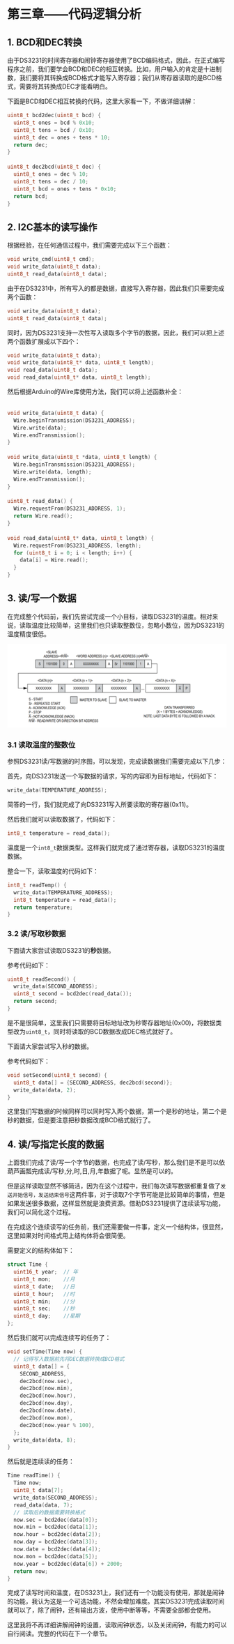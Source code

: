 # 第三章——代码逻辑分析

## 1. BCD和DEC转换

由于DS3231的时间寄存器和闹钟寄存器使用了BCD编码格式，因此，在正式编写程序之前，我们要学会BCD和DEC的相互转换。比如，用户输入的肯定是十进制数，我们要将其转换成BCD格式才能写入寄存器；我们从寄存器读取的是BCD格式，需要将其转换成DEC才能看明白。

下面是BCD和DEC相互转换的代码，这里大家看一下，不做详细讲解：

```cpp
uint8_t bcd2dec(uint8_t bcd) {
  uint8_t ones = bcd % 0x10;
  uint8_t tens = bcd / 0x10;
  uint8_t dec = ones + tens * 10;
  return dec;
}

uint8_t dec2bcd(uint8_t dec) {
  uint8_t ones = dec % 10;
  uint8_t tens = dec / 10;
  uint8_t bcd = ones + tens * 0x10;
  return bcd;
}
```

## 2. I2C基本的读写操作

根据经验，在任何通信过程中，我们需要完成以下三个函数：

```cpp
void write_cmd(uint8_t cmd);
void write_data(uint8_t data);
uint8_t read_data(uint8_t data);
```

由于在DS3231中，所有写入的都是数据，直接写入寄存器，因此我们只需要完成两个函数：

```cpp
void write_data(uint8_t data);
uint8_t read_data(uint8_t data);
```

同时，因为DS3231支持一次性写入读取多个字节的数据，因此，我们可以把上述两个函数扩展成以下四个：


```cpp
void write_data(uint8_t data);
void write_data(uint8_t* data, uint8_t length);
void read_data(uint8_t data);
void read_data(uint8_t* data, uint8_t length);
```

然后根据Arduino的Wire库使用方法，我们可以将上述函数补全：

```cpp

void write_data(uint8_t data) {
  Wire.beginTransmission(DS3231_ADDRESS);
  Wire.write(data);
  Wire.endTransmission();
}

void write_data(uint8_t *data, uint8_t length) {
  Wire.beginTransmission(DS3231_ADDRESS);
  Wire.write(data, length);
  Wire.endTransmission();
}

uint8_t read_data() {
  Wire.requestFrom(DS3231_ADDRESS, 1);
  return Wire.read();
}

void read_data(uint8_t* data, uint8_t length) {
  Wire.requestFrom(DS3231_ADDRESS, length);
  for (uint8_t i = 0; i < length; i++) {
    data[i] = Wire.read();
  }
}
```

## 3. 读/写一个数据

在完成整个代码前，我们先尝试完成一个小目标，读取DS3231的温度。相对来说，读取温度比较简单，这里我们也只读取整数位，忽略小数位，因为DS3231的温度精度很低。

![DS3231的I2C通信](../../../images/通信专题/串口通信/I2C/3.3.2-10.png)


### 3.1 读取温度的整数位

参照DS3231读/写数据的时序图，可以发现，完成读数据我们需要完成以下几步：

首先，向DS3231发送一个写数据的请求，写的内容即为目标地址，代码如下：

```cpp
write_data(TEMPERATURE_ADDRESS);
```

简答的一行，我们就完成了向DS3231写入所要读取的寄存器(0x11)。

然后我们就可以读取数据了，代码如下：

```cpp
int8_t temperature = read_data();
```

温度是一个`int8_t`数据类型。这样我们就完成了通过寄存器，读取DS3231的温度数据。

整合一下，读取温度的代码如下：

```cpp
int8_t readTemp() {
  write_data(TEMPERATURE_ADDRESS);
  int8_t temperature = read_data();
  return temperature;
}
```

### 3.2 读/写取秒数据

下面请大家尝试读取DS3231的**秒**数据。

参考代码如下：

```cpp
uint8_t readSecond() {
  write_data(SECOND_ADDRESS);
  uint8_t second = bcd2dec(read_data());
  return second;
}
```

是不是很简单，这里我们只需要将目标地址改为秒寄存器地址(0x00)，将数据类型改为`uint8_t`，同时将读取的BCD数据改成DEC格式就好了。

下面请大家尝试写入秒的数据。

参考代码如下：

```cpp
void setSecond(uint8_t second) {
  uint8_t data[] = {SECOND_ADDRESS, dec2bcd(second)};
  write_data(data, 2);
}
```

这里我们写数据的时候同样可以同时写入两个数据，第一个是秒的地址，第二个是秒的数据，但是要注意把秒数据改成BCD格式就行了。

## 4. 读/写指定长度的数据

上面我们完成了读/写一个字节的数据，也完成了读/写秒，那么我们是不是可以依葫芦画瓢完成读/写秒,分,时,日,月,年数据了呢。显然是可以的。

但是这样读取显然不够简洁，因为在这个过程中，我们每次读写数据都重复做了`发送开始信号，发送结束信号`这两件事，对于读取7个字节可能是比较简单的事情，但是如果发送很多数据，这样显然就是浪费资源。借助DS3231提供了连续读写功能，我们可以简化这个过程。

在完成这个连续读写的任务前，我们还需要做一件事，定义一个结构体，很显然，这里如果对时间格式用上结构体将会很简便。

需要定义的结构体如下：

```cpp
struct Time {
  uint16_t year;  // 年
  uint8_t mon;    //月
  uint8_t date;   //日
  uint8_t hour;   //时
  uint8_t min;    //分
  uint8_t sec;    //秒
  uint8_t day;    //星期
};
```

然后我们就可以完成连续写的任务了：

```cpp
void setTime(Time now) {
  // 记得写入数据前先将DEC数据转换成BCD格式
  uint8_t data[] = {
    SECOND_ADDRESS,
    dec2bcd(now.sec),
    dec2bcd(now.min),
    dec2bcd(now.hour),
    dec2bcd(now.day),
    dec2bcd(now.date),
    dec2bcd(now.mon),
    dec2bcd(now.year % 100),
  };
  write_data(data, 8);
}
```

然后就是连续读的任务：

```cpp
Time readTime() {
  Time now;
  uint8_t data[7];
  write_data(SECOND_ADDRESS);
  read_data(data, 7);
  // 读取后的数据需要转换格式
  now.sec = bcd2dec(data[0]);
  now.min = bcd2dec(data[1]);
  now.hour = bcd2dec(data[2]);
  now.day = bcd2dec(data[3]);
  now.date = bcd2dec(data[4]);
  now.mon = bcd2dec(data[5]);
  now.year = bcd2dec(data[6]) + 2000;
  return now;
}
```

完成了读写时间和温度，在DS3231上，我们还有一个功能没有使用，那就是闹钟的功能，我认为这是一个可选功能，不然会增加难度。其实DS3231完成读取时间就可以了，除了闹钟，还有输出方波，使用中断等等，不需要全部都会使用。

这里我将不再详细讲解闹钟的设置，读取闹钟状态，以及关闭闹钟，有能力的可以自行阅读。完整的代码在下一个章节。